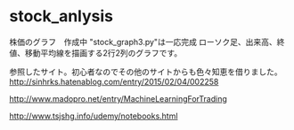 # stock_anlysis
株価のグラフ　作成中
"stock_graph3.py"は一応完成
ローソク足、出来高、終値、移動平均線を描画する2行2列のグラフです。

参照したサイト。初心者なのでその他のサイトからも色々知恵を借りました。
http://sinhrks.hatenablog.com/entry/2015/02/04/002258

http://www.madopro.net/entry/MachineLearningForTrading

http://www.tsjshg.info/udemy/notebooks.html
